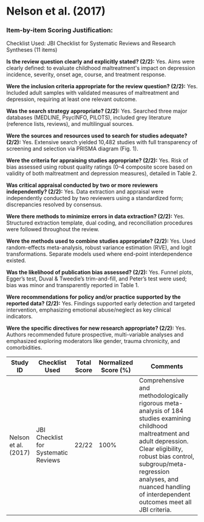 # Nelson et al. (2017)

### Item-by-item Scoring Justification:

Checklist Used: JBI Checklist for Systematic Reviews and Research Syntheses (11 items)

**Is the review question clearly and explicitly stated? (2/2):** Yes. Aims were clearly defined: to evaluate childhood maltreatment's impact on depression incidence, severity, onset age, course, and treatment response.

**Were the inclusion criteria appropriate for the review question? (2/2):** Yes. Included adult samples with validated measures of maltreatment and depression, requiring at least one relevant outcome.

**Was the search strategy appropriate? (2/2):** Yes. Searched three major databases (MEDLINE, PsycINFO, PILOTS), included grey literature (reference lists, reviews), and multilingual sources.

**Were the sources and resources used to search for studies adequate? (2/2):** Yes. Extensive search yielded 10,482 studies with full transparency of screening and selection via PRISMA diagram (Fig. 1).

**Were the criteria for appraising studies appropriate? (2/2):** Yes. Risk of bias assessed using robust quality ratings (0–4 composite score based on validity of both maltreatment and depression measures), detailed in Table 2.

**Was critical appraisal conducted by two or more reviewers independently? (2/2):** Yes. Data extraction and appraisal were independently conducted by two reviewers using a standardized form; discrepancies resolved by consensus.

**Were there methods to minimize errors in data extraction? (2/2):** Yes. Structured extraction template, dual coding, and reconciliation procedures were followed throughout the review.

**Were the methods used to combine studies appropriate? (2/2):** Yes. Used random-effects meta-analysis, robust variance estimation (RVE), and logit transformations. Separate models used where end-point interdependence existed.

**Was the likelihood of publication bias assessed? (2/2):** Yes. Funnel plots, Egger’s test, Duval & Tweedie’s trim-and-fill, and Peter’s test were used; bias was minor and transparently reported in Table 1.

**Were recommendations for policy and/or practice supported by the reported data? (2/2):** Yes. Findings supported early detection and targeted intervention, emphasizing emotional abuse/neglect as key clinical indicators.

**Were the specific directives for new research appropriate? (2/2):** Yes. Authors recommended future prospective, multi-variable analyses and emphasized exploring moderators like gender, trauma chronicity, and comorbidities.

| Study ID | Checklist Used | Total Score | Normalized Score (%) | Comments |
| --- | --- | --- | --- | --- |
| Nelson et al. (2017) | JBI Checklist for Systematic Reviews | 22/22 | 100% | Comprehensive and methodologically rigorous meta-analysis of 184 studies examining childhood maltreatment and adult depression. Clear eligibility, robust bias control, subgroup/meta-regression analyses, and nuanced handling of interdependent outcomes meet all JBI criteria. |
